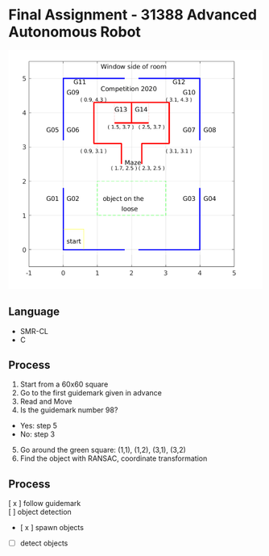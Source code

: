 # Final Assignment - 31388 Advanced Autonomous Robot
![avatar](maze.jpg)
## Language
- SMR-CL
- C
## Process
1. Start from a 60x60 square
2. Go to the first guidemark given in advance
3. Read and Move
4. Is the guidemark number 98?  
- Yes: step 5
- No: step 3
5. Go around the green square: (1,1), (1,2), (3,1), (3,2)
6. Find the object with RANSAC, coordinate transformation

## Process
[ x ] follow guidemark    
[ ] object detection
- [ x ] spawn objects
- [ ] detect objects
